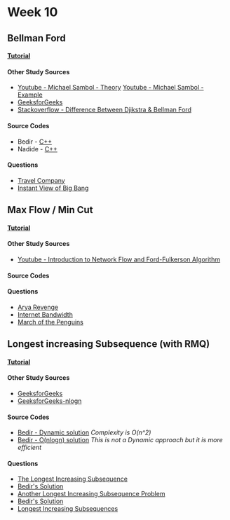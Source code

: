 # Week 10


## Bellman Ford

#### [Tutorial]()

#### Other Study Sources
- [Youtube - Michael Sambol - Theory](https://www.youtube.com/watch?v=9PHkk0UavIM)   [Youtube - Michael Sambol - Example](https://www.youtube.com/watch?v=obWXjtg0L64)
- [GeeksforGeeks](http://www.geeksforgeeks.org/dynamic-programming-set-23-bellman-ford-algorithm/)
- [Stackoverflow - Difference Between Djikstra & Bellman Ford](http://stackoverflow.com/questions/16273092/difference-between-bellman-ford-and-dijkstras-algorithm)
 
#### Source Codes
- Bedir - [C++](https://github.com/BedirT/AlgorithmsL/blob/master/Algorithms/Graph/FBellman_own.cpp)
- Nadide - [C++](https://github.com/nadide/ACM-ICPC/blob/master/codes/dynamic_bellmanFord.cpp)

#### Questions
- [Travel Company](http://www.lightoj.com/volume_showproblem.php?problem=1221)
- [Instant View of Big Bang](http://www.lightoj.com/volume_showproblem.php?problem=1108)



## Max Flow / Min Cut

#### [Tutorial](https://irasuna.github.io/2016/network-flow/)

#### Other Study Sources
- [Youtube - Introduction to Network Flow and Ford-Fulkerson Algorithm](https://www.youtube.com/watch?v=_G6_-ljgmXE)
 
#### Source Codes

#### Questions
- [Arya Revenge](Problems/Min-Cut_Max-Flow-01.pdf)
- [Internet Bandwidth](Problems/Min-Cut_Max-Flow-02.pdf)
- [March of the Penguins](Problems/Min-Cut_Max-Flow-03.pdf)



## Longest increasing Subsequence (with RMQ)

#### [Tutorial]()

#### Other Study Sources
- [GeeksforGeeks](http://www.geeksforgeeks.org/dynamic-programming-set-3-longest-increasing-subsequence/)
- [GeeksforGeeks-nlogn](http://www.geeksforgeeks.org/longest-monotonically-increasing-subsequence-size-n-log-n/)
 
#### Source Codes
- [Bedir - Dynamic solution](https://github.com/BedirT/Algorithms_and_DS/blob/master/Algorithms/Dynamic/LIS_Dynamic.cpp) _Complexity is O(n^2)_
- [Bedir - O(nlogn) solution](https://github.com/BedirT/Algorithms_and_DS/blob/master/Algorithms/Dynamic/LIS_nLogn.cpp) _This is not a Dynamic approach but it is more efficient_

#### Questions
- [The Longest Increasing Subsequence](https://www.hackerrank.com/challenges/longest-increasing-subsequent)
 - [Bedir's Solution](https://github.com/BedirT/Algorithms_and_DS/blob/master/Problems/HackerRank/Algorithms/Dynamic%20Programming/The%20Longest%20Increasing%20Subsequence.cpp)
- [Another Longest Increasing Subsequence Problem](http://www.spoj.com/problems/LIS2/)
 - [Bedir's Solution](https://github.com/BedirT/Algorithms_and_DS/blob/master/Problems/Curriculum%20Q's/Week%2010/LIS2.cpp)
- [Longest Increasing Subsequences](https://www.codechef.com/problems/MAKELIS)
